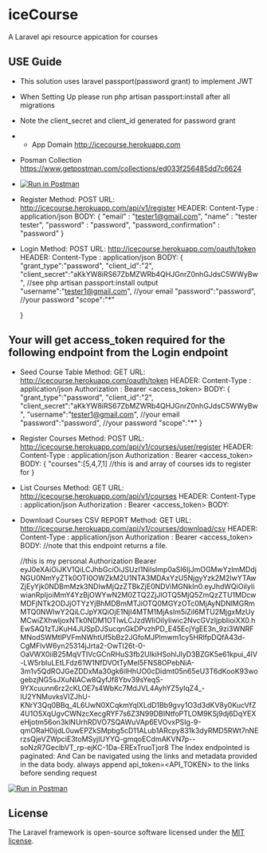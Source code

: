 # iceCourse

A Laravel  api resource appication for courses

## USE Guide
- This solution uses laravel passport(password grant) to implement JWT
- When Setting Up please run php artisan passport:install after all migrations
- Note the client_secret and client_id generated for password grant
- - App Domain http://icecourse.herokuapp.com
- Posman Collection https://www.getpostman.com/collections/ed033f256485dd7c6624
- [![Run in Postman](https://run.pstmn.io/button.svg)](https://app.getpostman.com/run-collection/ed033f256485dd7c6624)

- Register
    Method: POST
    URL: http://icecourse.herokuapp.com/api/v1/register
    HEADER: Content-Type : application/json
    BODY: 
    {
        "email" : "tester1@gmail.com",
        "name" : "tester tester",
        "password" : "password",
        "password_confirmation" : "password"
    }
- Login
    Method: POST
    URL: http://icecourse.herokuapp.com/oauth/token
    HEADER: Content-Type : application/json
    BODY: 
    {
        "grant_type":"password",
        "client_id":"2",
        "client_secret":"aKkYW8iRS67ZbMZWRb4QHJGnrZ0nhGJdsC5WWyBw", //see php artisan passport:install output
        "username":"tester1@gmail.com", //your email
        "password":"password", //your password
        "scope":"*"
    
    }
## Your will get access_token required for the following endpoint from the Login endpoint
- Seed Course Table
    Method: GET
    URL: http://icecourse.herokuapp.com/oauth/token
    HEADER: Content-Type : application/json
            Authorization : Bearer <access_token>
    BODY: 
    {
        "grant_type":"password",
        "client_id":"2",
        "client_secret":"aKkYW8iRS67ZbMZWRb4QHJGnrZ0nhGJdsC5WWyBw",
        "username":"tester1@gmail.com",  //your email
        "password":"password", //your password
        "scope":"*"
    }

- Register Courses
    Method: POST
    URL: http://icecourse.herokuapp.com/api/v1/courses/user/register
    HEADER: Content-Type : application/json
            Authorization : Bearer <access_token>
    BODY: 
    {
	    "courses":[5,4,7,1] //this is and array of courses ids to register for
    }
- List Courses
    Method: GET
    URL: http://icecourse.herokuapp.com/api/v1/courses
    HEADER: Content-Type : application/json
            Authorization : Bearer <access_token>
    BODY: 
-   Download Courses CSV REPORT
    Method: GET
    URL: http://icecourse.herokuapp.com/api/v1/courses/download/csv
    HEADER: Content-Type : application/json
            Authorization : Bearer <access_token>
    BODY: 
    //note that this endpoint returns a file.

    //this is my personal Authorization
    Bearer  eyJ0eXAiOiJKV1QiLCJhbGciOiJSUzI1NiIsImp0aSI6IjJmOGMwYzlmMDdjNGU0NmYyZTk0OTI0OWZkM2U1NTA3MDAxYzU5NjgyYzk2M2IwYTAwZjEyYjk0NDBmMzk3NDIwMjQzZTBkZjE0NDViMGNkIn0.eyJhdWQiOiIyIiwianRpIjoiMmY4YzBjOWYwN2M0ZTQ2ZjJlOTQ5MjQ5ZmQzZTU1MDcwMDFjNTk2ODJjOTYzYjBhMDBmMTJiOTQ0MGYzOTc0MjAyNDNlMGRmMTQ0NWIwY2QiLCJpYXQiOjE1NjI4MTM1MjAsIm5iZiI6MTU2MjgxMzUyMCwiZXhwIjoxNTk0NDM1OTIwLCJzdWIiOiIyIiwic2NvcGVzIjpbIioiXX0.hEwSAQ1zTJKuH4JUSpDJSucqnGkDPvzhPD_E45EcjYgEE3n_9zi3WNRFMNodSWMtlPVFmNWhtUf5bBz2JGfoMJPlmwm1cy5HRlfpDQfA43d-CgMFlvW6yn25314jJrta2-OwTI26t-0-OaVWX0iiB25MqVTIVcGCnRHuS3fb2UIkiHSohlJlyD3BZGK5e61kpui_4IV-LW5rbIuLEtLFdz61W1NfDVOtTyMeI5FNS8OPebNiA-3m1v5QdROJGeZDDxMa30gk6ilHhUO0cDidmt05n65eU3T6dKooK93wogebzjNG5sJXuNlACw8QyfJf8Ybv39sYeqS-9YXcuunn6rz2cKLOE7s4WbKc7MdJVL4AyhYZ5yIqZ4_-IU2YNMuvksVIZJhU-KNrY3Qq0BBq_4L6UwN0XCqkmYqlXLdD1Bb9gvy1O3d3dKV8y0KucVfZ4U1O5XqUgvCWNzcXecgRYF7s6Z3N99DBINtfoPTLOM9KSj9dj6DqYEXeHjotm56on3klNUrhRDVO7SQAWuVAp6EVOvxPSIg-9-qmORaH0ijdL0uwEPZkSMpbg5cD11ALub1ARcpy831k3dyRMD5RWt7nNErzsQjeVZWpciE3toMSyjIUYYQ-gmqoECdmAKVN7p--soNzR7GeclbVT_rp-ejKC-1Da-ERExTruoTjor8
    The Index endpointed is paginated: And Can be navigated using the links and metadata provided in the data body. always append api_token=<API_TOKEN> to the links before sending request

[![Run in Postman](https://run.pstmn.io/button.svg)](https://app.getpostman.com/run-collection/ed033f256485dd7c6624)

## License

The Laravel framework is open-source software licensed under the [MIT license](https://opensource.org/licenses/MIT).
